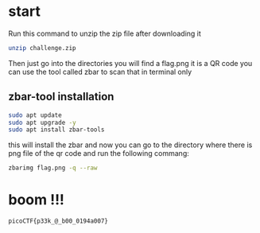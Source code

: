 # start
Run this command to unzip the zip file after downloading it 
```bash
unzip challenge.zip
```
Then just go into the directories you will find a flag.png it is a QR code you can use the tool called zbar to scan that in terminal only<br>
## zbar-tool installation

```bash
sudo apt update
sudo apt upgrade -y
sudo apt install zbar-tools
```

this will install the zbar and now you can go to the directory where there is png file of the qr code and run the following commang: <br>
```bash
zbarimg flag.png -q --raw
```
# boom !!!
```
picoCTF{p33k_@_b00_0194a007}
```
